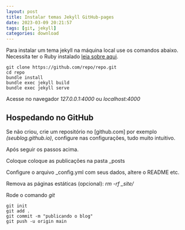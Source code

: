 ```yaml
---
layout: post
title: Instalar temas Jekyll GitHub-pages
date: 2023-03-09 20:21:57 
tags: [git, jekyll]
categories: download
---  
```

Para instalar um tema jekyll na máquina local use os comandos abaixo. Necessita ter o Ruby instalado [leia sobre aqui](https://linuxlogs.jario.com.br/blog/linux-debian-ruby-rvm-instalando-jekyll).

	git clone https://github.com/repo/repo.git
	cd repo
	bundle install
	bundle exec jekyll build
	bundle exec jekyll serve

Acesse no navegador *127.0.0.1:4000* ou *localhost:4000*

## Hospedando no GitHub

Se não criou, crie um repositório no [github.com] por exemplo *(seublog.github.io)*, configure nas configurações, tudo muito intuitivo.

Após seguir os passos acima.

Coloque coloque as publicações na pasta _posts

Configure o arquivo _config.yml com seus dados, altere o README etc.

Remova as páginas estáticas (opcional): *rm -rf _site/*

Rode o comando *git*

	git init
	git add .
	git commit -m "publicando o blog"
	git push -u origin main






